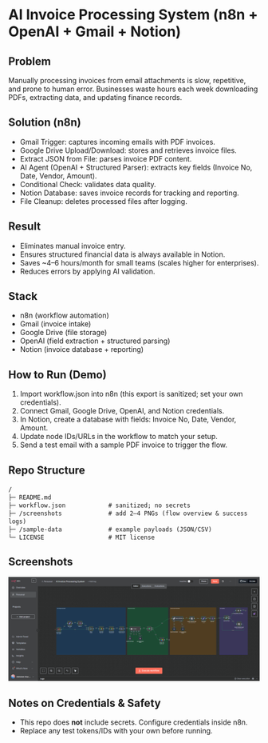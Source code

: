 # AI Invoice Processing System (n8n + OpenAI + Gmail + Notion)

## Problem
Manually processing invoices from email attachments is slow, repetitive, and prone to human error. Businesses waste hours each week downloading PDFs, extracting data, and updating finance records.

## Solution (n8n)

- Gmail Trigger: captures incoming emails with PDF invoices.
- Google Drive Upload/Download: stores and retrieves invoice files.
- Extract JSON from File: parses invoice PDF content.
- AI Agent (OpenAI + Structured Parser): extracts key fields (Invoice No, Date, Vendor, Amount).
- Conditional Check: validates data quality.
- Notion Database: saves invoice records for tracking and reporting.
- File Cleanup: deletes processed files after logging.

## Result

- Eliminates manual invoice entry.
- Ensures structured financial data is always available in Notion.
- Saves ~4–6 hours/month for small teams (scales higher for enterprises).
- Reduces errors by applying AI validation.

## Stack

- n8n (workflow automation)
- Gmail (invoice intake)
- Google Drive (file storage)
- OpenAI (field extraction + structured parsing)
- Notion (invoice database + reporting)

## How to Run (Demo)

1. Import workflow.json into n8n (this export is sanitized; set your own credentials).
2. Connect Gmail, Google Drive, OpenAI, and Notion credentials.
3. In Notion, create a database with fields: Invoice No, Date, Vendor, Amount.
4. Update node IDs/URLs in the workflow to match your setup.
5. Send a test email with a sample PDF invoice to trigger the flow.

## Repo Structure
```
/
├─ README.md
├─ workflow.json            # sanitized; no secrets
├─ /screenshots             # add 2–4 PNGs (flow overview & success logs)
├─ /sample-data             # example payloads (JSON/CSV)
└─ LICENSE                  # MIT license
```

## Screenshots
![flow](screenshots/AI-Invoice-processing-system.png)

## Notes on Credentials & Safety
- This repo does **not** include secrets. Configure credentials inside n8n.
- Replace any test tokens/IDs with your own before running.
